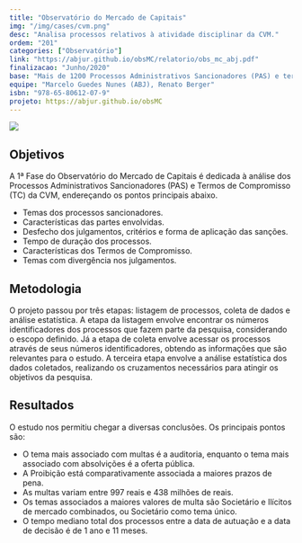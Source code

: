 ```yaml
---
title: "Observatório do Mercado de Capitais"
img: "/img/cases/cvm.png"
desc: "Analisa processos relativos à atividade disciplinar da CVM."
ordem: "201"
categories: ["Observatório"]
link: "https://abjur.github.io/obsMC/relatorio/obs_mc_abj.pdf"
finalizacao: "Junho/2020"
base: "Mais de 1200 Processos Administrativos Sancionadores (PAS) e termos de compromisso que tramitaram na Comissão de Valores Mobiliários."
equipe: "Marcelo Guedes Nunes (ABJ), Renato Berger"
isbn: "978-65-80612-07-9"
projeto: https://abjur.github.io/obsMC
---
```


![](/img/cases/cvm.png)

## Objetivos

A 1ª Fase do Observatório do Mercado de Capitais é dedicada à análise dos Processos Administrativos Sancionadores (PAS) e Termos de Compromisso (TC) da CVM, endereçando os pontos principais abaixo.

- Temas dos processos sancionadores.
- Características das partes envolvidas.
- Desfecho dos julgamentos, critérios e forma de aplicação das sanções.
- Tempo de duração dos processos.
- Características dos Termos de Compromisso.
- Temas com divergência nos julgamentos.

## Metodologia

O projeto passou por três etapas: listagem de processos, coleta de dados e análise estatística. A etapa da listagem envolve encontrar os números identificadores dos processos que fazem parte da pesquisa, considerando o escopo definido. Já a etapa de coleta envolve acessar os processos através de seus números identificadores, obtendo as informações que são relevantes para o estudo. A terceira etapa envolve a análise estatística dos dados coletados, realizando os cruzamentos necessários para atingir os objetivos da pesquisa.

## Resultados

O estudo nos permitiu chegar a diversas conclusões. Os principais pontos são:

- O tema mais associado com multas é a auditoria, enquanto o tema mais associado com absolvições é a oferta pública.
- A Proibição está comparativamente associada a maiores prazos de pena.
- As multas variam entre 997 reais e 438 milhões de reais.
- Os temas associados a maiores valores de multa são Societário e Ilícitos de mercado combinados, ou Societário como tema único.
- O tempo mediano total dos processos entre a data de autuação e a data de decisão é de 1 ano e 11 meses.
